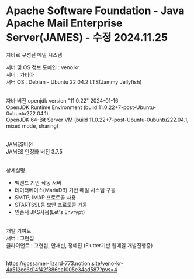 # Apache Software Foundation - Java Apache Mail Enterprise Server(JAMES) - 수정 2024.11.25
 자바로 구성된 메일 시스템<br/>
 
 서버 및 OS 정보
 도메인 : veno.kr<br/>
 서버 : 가비아<br/>
 서버 OS : Debian - Ubuntu 22.04.2 LTS(Jammy Jellyfish)<br/><br/>
 
 자바 버전
 openjdk version "11.0.22" 2024-01-16<br/>
 OpenJDK Runtime Environment (build 11.0.22+7-post-Ubuntu-0ubuntu222.04.1)<br/>
 OpenJDK 64-Bit Server VM (build 11.0.22+7-post-Ubuntu-0ubuntu222.04.1, mixed mode, sharing)<br/><br/>

 JAMES버전<br/>
 JAMES 안정화 버전 3.7.5<br/><br/>

 상세설명<br/>
 - 백앤드 기반 작동 서버<br/>
 - 데이터베이스(MariaDB) 기반 메일 시스템 구동<br/>
 - SMTP, IMAP 프로토콜 사용<br/>
 - STARTSSL등 보안 프로토콜 가동<br/>
 - 인증서 JKS사용(Let's Envrypt)<br/><br/>
 
 개발 기여도<br/>
 서버 : 고현섭<br/>
 클라이언트 : 고현섭, 안새빈, 정예진 (Flutter기반 웹메일 개발진행중)<br/><br/>


 https://gossamer-lizard-773.notion.site/veno-kr-4a512ee6d14f42f886ea1005e34ad587?pvs=4
 

